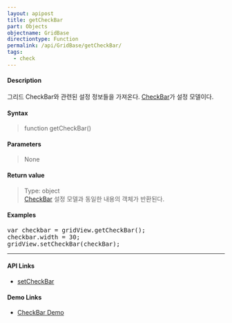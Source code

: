 ```yaml
---
layout: apipost
title: getCheckBar
part: Objects
objectname: GridBase
directiontype: Function
permalink: /api/GridBase/getCheckBar/
tags:
  - check
---
```



#### Description

 그리드 CheckBar와 관련된 설정 정보들을 가져온다. [CheckBar](/api/types/CheckBar/)가 설정 모델이다.  

#### Syntax

> function getCheckBar()  

#### Parameters

> None  

#### Return value

> Type: object  
> [CheckBar](/api/types/CheckBar/) 설정 모델과 동일한 내용의 객체가 반환된다.  

#### Examples 

<pre class="prettyprint">
var checkbar = gridView.getCheckBar();
checkbar.width = 30;
gridView.setCheckBar(checkBar);
</pre>

---

#### API Links

* [setCheckBar](/api/GridBase/setCheckBar)  

#### Demo Links

* [CheckBar Demo](http://demo.realgrid.com/GridComponent/CheckBar/)
